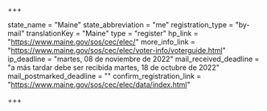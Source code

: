 +++

state_name = "Maine"
state_abbreviation = "me"
registration_type = "by-mail"
translationKey = "Maine"
type = "register"
hp_link = "https://www.maine.gov/sos/cec/elec/"
more_info_link = "https://www.maine.gov/sos/cec/elec/voter-info/voterguide.html"
ip_deadline = "martes, 08 de noviembre de 2022"
mail_received_deadline = "a más tardar debe ser recibida martes, 18 de octubre de 2022"
mail_postmarked_deadline = ""
confirm_registration_link = "https://www.maine.gov/sos/cec/elec/data/index.html"

+++